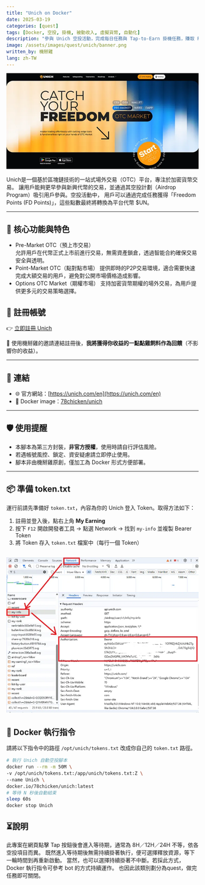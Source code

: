 ```yaml
---
title: "Unich on Docker"
date: 2025-03-19
categories: [quest]
tags: [Docker, 空投, 掛機, 被動收入, 虛擬貨幣, 自動化]
description: "參與 Unich 空投活動，完成每日任務與 Tap-to-Earn 掛機任務，賺取 Freedom Points 並兌換 UN 代幣。"
image: /assets/images/quest/unich/banner.png
written_by: 機掰雞
lang: zh-TW
---
```


![Unich 空投封面圖](/assets/images/quest/unich/banner.png)

Unich是一個基於區塊鏈技術的一站式場外交易（OTC）平台，專注於加密貨幣交易。
讓用戶能夠更早參與新興代幣的交易，並通過其空投計劃（Airdrop Program）吸引用戶參與。空投活動中，
用戶可以通過完成任務獲得「Freedom Points (FD Points)」，這些點數最終將轉換為平台代幣 $UN。

---

## 🌟 核心功能與特色

- Pre-Market OTC（預上市交易）  
  允許用戶在代幣正式上市前進行交易，無需資產鎖倉，透過智能合約確保交易安全與透明。
- Point-Market OTC（點對點市場）
  提供即時的P2P交易環境，適合需要快速完成大額交易的用戶，避免對公開市場價格造成影響。
- Options OTC Market（期權市場）
  支持加密貨幣期權的場外交易，為用戶提供更多元的交易策略選擇。




## 📝 註冊帳號

👉 [立即註冊 Unich](https://unich.com/en/airdrop/sign-up?ref=D2W614)

🎉 使用機掰雞的邀請連結註冊後，**我將獲得你收益的一點點雞飼料作為回饋**（不影響你的收益）。

---

## 🔗 連結

- 🌐 官方網站：[https://unich.com/en](https://unich.com/en)
- 🐳 Docker image：[78chicken/unich](https://hub.docker.com/r/78chicken/unich)

---

## 🛡️ 使用提醒

- 本腳本為第三方封裝，**非官方授權**，使用時請自行評估風險。
- 若遇帳號風控、鎖定、資安疑慮請立即停止使用。
- 腳本非由機掰雞原創，僅加工為 Docker 形式方便部署。

---

## 📦 準備 token.txt

運行前請先準備好 `token.txt`，內容為你的 Unich 登入 Token。取得方法如下：

1. 註冊並登入後，點右上角 **My Earning**
2. 按下 `F12` 開啟開發者工具 → 點選 Network → 找到 `my-info` 並複製 Bearer Token
3. 將 Token 存入 `token.txt` 檔案中（每行一個 Token）

![Unich token1](/assets/images/quest/unich/img_1.png)
---

## 🐳 Docker 執行指令

請將以下指令中的路徑 `/opt/unich/tokens.txt` 改成你自己的 `token.txt` 路徑。

```bash
# 執行 Unich 自動空投腳本
docker run --rm -m 50M \ 
-v /opt/unich/tokens.txt:/app/unich/tokens.txt:Z \
--name Unich \
docker.io/78chicken/unich:latest
# 等待 N 秒後自動結束
sleep 60s
docker stop Unich
``` 
## ⏳說明
此專案在網頁點擊 Tap 按鈕後會進入等待期，通常為 8H／12H／24H 不等，依各空投項目而異。
既然進入等待期後無需持續掛著執行，便可選擇釋放資源，等下一輪時間到再重新啟動。
當然，也可以選擇持續掛著不中斷。若採此方式，Docker 執行指令可參考 bot 的方式持續運作。
也因此該類別劃分為quest，做完任務即可關閉。
